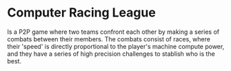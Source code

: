 # Computer Racing League

Is a P2P game where two teams confront each other by making a series of combats
between their members. The combats consist of races, where their 'speed' is
directly proportional to the player's machine compute power, and they have a
series of high precision challenges to stablish who is the best.
